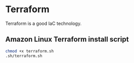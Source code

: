 # Terraform
Terraform is a good IaC technology.

## Amazon Linux Terraform install script
```bash
chmod +x terraform.sh
.sh/terraform.sh
```
